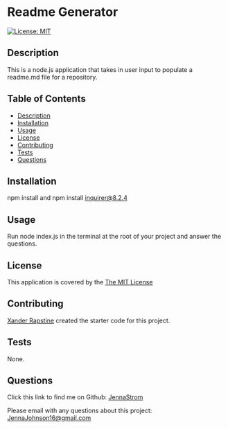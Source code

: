  
# Readme Generator

  [![License: MIT](https://img.shields.io/badge/License-MIT-yellow.svg)](https://opensource.org/licenses/MIT)

## Description
  This is a node.js application that takes in user input to populate a readme.md file for a repository.

## Table of Contents
- [Description](#description)
- [Installation](#installation)
- [Usage](#usage)
- [License](#license)
- [Contributing](#contributing)
- [Tests](#tests)
- [Questions](#questions)

## Installation
  npm install and npm install inquirer@8.2.4

## Usage
  Run node index.js in the terminal at the root of your project and answer the questions.  
  

## License
  This application is covered by the [The MIT License](https://opensource.org/license/mit/)
    

## Contributing
  [Xander Rapstine](http://github.com/xandromus) created the starter code for this project.

## Tests
  None.

## Questions
  Click this link to find me on Github: [JennaStrom](https://github.com/JennaStrom)
 
  Please email with any questions about this project: JennaJohnson16@gmail.com 
